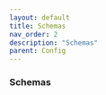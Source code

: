 ```yaml
---
layout: default
title: Schemas
nav_order: 2
description: "Schemas"
parent: Config
---
```


### Schemas
